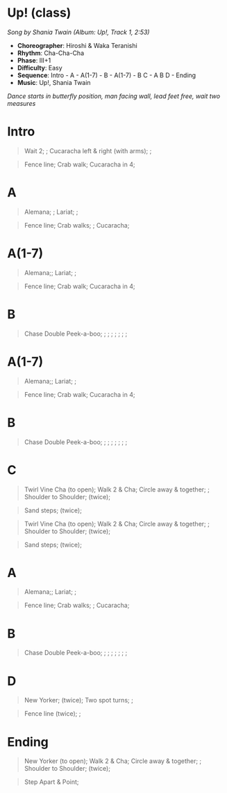# Up! (class)
*Song by Shania Twain (Album: Up!, Track 1, 2:53)*

* **Choreographer**: Hiroshi & Waka Teranishi
* **Rhythm**: Cha-Cha-Cha
* **Phase**: III+1
* **Difficulty**: Easy
* **Sequence**: Intro - A - A(1-7) - B - A(1-7) - B C - A B D - Ending
* **Music**: Up!, Shania Twain

*Dance starts in butterfly position, man facing wall, lead feet free, wait two measures*

# Intro

> Wait 2; ; Cucaracha left & right (with arms); ;

> Fence line; Crab walk; Cucaracha in 4;

# A

> Alemana; ; Lariat; ;

> Fence line; Crab walks; ; Cucaracha;

# A(1-7)

> Alemana;;  Lariat; ;

> Fence line; Crab walk; Cucaracha in 4;

# B

> Chase Double Peek-a-boo; ; ; ; ; ; ; ;

# A(1-7)

> Alemana;;  Lariat; ;

> Fence line; Crab walk; Cucaracha in 4;

# B

> Chase Double Peek-a-boo; ; ; ; ; ; ; ;

# C

> Twirl Vine Cha (to open); Walk 2 & Cha; Circle away & together; ; Shoulder to Shoulder; (twice);

> Sand steps; (twice);

> Twirl Vine Cha (to open); Walk 2 & Cha; Circle away & together; ; Shoulder to Shoulder; (twice);

> Sand steps; (twice);

# A

> Alemana;;  Lariat; ;

> Fence line; Crab walks; ; Cucaracha;

# B

> Chase Double Peek-a-boo; ; ; ; ; ; ; ;

# D

> New Yorker; (twice); Two spot turns; ;

> Fence line (twice); ;

# Ending

> New Yorker (to open); Walk 2 & Cha; Circle away & together; ; Shoulder to Shoulder; (twice);

> Step Apart & Point;
